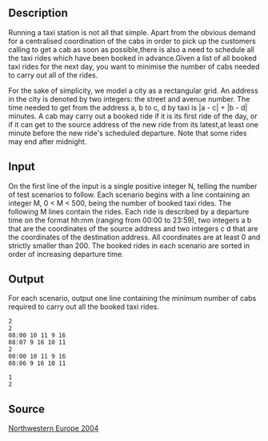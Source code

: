 <h2>Description</h2><p>Running a taxi station is not all that simple. Apart from the obvious demand for a centralised coordination of the cabs in order to pick up the customers calling to get a cab as soon as possible,there is also a need to schedule all the taxi rides which have been booked in advance.Given a list of all booked taxi rides for the next day, you want to minimise the number of cabs needed to carry out all of the rides.
</p>For the sake of simplicity, we model a city as a rectangular grid. An address in the city is denoted by two integers: the street and avenue number. The time needed to get from the address a, b to c, d by taxi is |a - c| + |b - d| minutes. A cab may carry out a booked ride if it is its first ride of the day, or if it can get to the source address of the new ride from its latest,at least one minute before the new ride's scheduled departure. Note that some rides may end after midnight.<h2>Input</h2><p>On the first line of the input is a single positive integer N, telling the number of test scenarios to follow. Each scenario begins with a line containing an integer M, 0 &lt; M &lt; 500, being the number of booked taxi rides. The following M lines contain the rides. Each ride is described by a departure time on the format hh:mm (ranging from 00:00 to 23:59), two integers a b that are the coordinates of the source address and two integers c d that are the coordinates of the destination address. All coordinates are at least 0 and strictly smaller than 200. The booked rides in each scenario are sorted in order of increasing departure time.</p><h2>Output</h2><p>For each scenario, output one line containing the minimum number of cabs required to carry out all the booked taxi rides.</p><pre><code class="language-input1">2
2
08:00 10 11 9 16
08:07 9 16 10 11
2
08:00 10 11 9 16
08:06 9 16 10 11</code></pre><pre><code class="language-output1">1
2</code></pre><h2>Source</h2><a href="searchproblem?field=source&amp;key=Northwestern+Europe+2004">Northwestern Europe 2004</a>